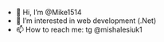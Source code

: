 - 👋 Hi, I’m @Mike1514
- 👀 I’m interested in web development (.Net)
- 📫 How to reach me: tg @mishalesiuk1

<!---
Mike1514/Mike1514 is a ✨ special ✨ repository because its `README.md` (this file) appears on your GitHub profile.
You can click the Preview link to take a look at your changes.
--->

